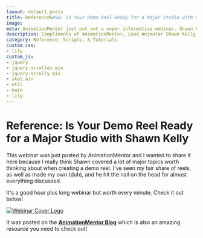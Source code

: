 ```yaml
---
layout: default_posts
title: Reference&#58; Is Your Demo Reel Ready for a Major Studio with Shawn Kelly
image: 
meta: AnimationMentor just put out a super informative webinar. Shawn Kelly discusses what makes up a studio ready demo reel. Check it out!! This video is highly worth your time! 
description: Compliments of AnimationMentor, Lead Animator Shawn Kelly discusses what makes up a studio ready demo reel. This video is highly worth your time! 
category: Reference, Scripts, & Tutorials
custom_css:
- lity
custom_js:
- jquery
- jquery.scrollex.min
- jquery.scrolly.min
- skel.min
- util
- main
- lity
---
```

<h1 class="major">Reference&#58; Is Your Demo Reel Ready for a Major Studio with Shawn Kelly</h1>

This webinar was just posted by AnimationMentor and I wanted to share it here because I really think Shawn covered a lot of major topics worth thinking about when creating a demo reel. I've seen my fair share of reels, as well as made my own (duh), and he hit the nail on the head for almost everything discussed. 

It's a good hour plus long webinar but worth every minute. Check it out below!

<div>
    <span class="image fit_half">
        <a href ="https://vimeo.com/228852725"><img src="http://blog.animationmentor.com/wp-content/uploads/2017/08/blog-shawn-kelly-webinar-creatures-demo-reel.jpg" alt="Webinar Cover Logo"/></a>
    </span>
</div>

It was posted on the **[AnimationMentor Blog](http://blog.animationmentor.com/is-your-demo-reel-ready-for-a-major-studio/)** which is also an amazing resource you need to check out!




